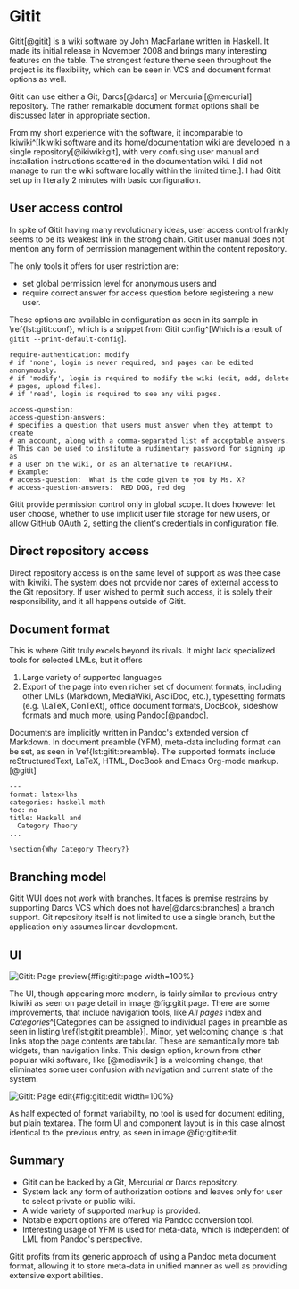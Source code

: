 # Gitit

Gitit[@gitit] is a wiki software by John MacFarlane written in Haskell.
It made its initial release in November 2008 and brings many interesting features on the table.
The strongest feature theme seen throughout the project is its flexibility, which can be seen in VCS and document format options as well.

Gitit can use either a Git, Darcs[@darcs] or Mercurial[@mercurial] repository.
The rather remarkable document format options shall be discussed later in appropriate section.

From my short experience with the software, it incomparable to Ikiwiki^[Ikiwiki software and its home/documentation wiki are developed in a single repository[@ikiwiki:git], with very confusing user manual and installation instructions scattered in the documentation wiki. I did not manage to run the wiki software locally within the limited time.].
I had Gitit set up in literally 2 minutes with basic configuration.


## User access control

In spite of Gitit having many revolutionary ideas, user access control frankly seems to be its weakest link in the strong chain.
Gitit user manual does not mention any form of permission management within the content repository.

The only tools it offers for user restriction are:
* set global permission level for anonymous users and
* require correct answer for access question before registering a new user.

These options are available in configuration as seen in its sample in \ref{lst:gitit:conf},
which is a snippet from Gitit config^[Which is a result of `gitit --print-default-config`].

```{language=yaml caption="Gitit: Configuration sample" label="lst:gitit:conf"}
require-authentication: modify
# if 'none', login is never required, and pages can be edited anonymously.
# if 'modify', login is required to modify the wiki (edit, add, delete
# pages, upload files).
# if 'read', login is required to see any wiki pages.

access-question:
access-question-answers:
# specifies a question that users must answer when they attempt to create
# an account, along with a comma-separated list of acceptable answers.
# This can be used to institute a rudimentary password for signing up as
# a user on the wiki, or as an alternative to reCAPTCHA.
# Example:
# access-question:  What is the code given to you by Ms. X?
# access-question-answers:  RED DOG, red dog

```

Gitit provide permission control only in global scope.
It does however let user choose, whether to use implicit user file storage for new users, or allow GitHub OAuth 2, setting the client's credentials in configuration file.

## Direct repository access

Direct repository access is on the same level of support as was thee case with Ikiwiki.
The system does not provide nor cares of external access to the Git repository.
If user wished to permit such access, it is solely their responsibility, and it all happens outside of Gitit.

## Document format

This is where Gitit truly excels beyond its rivals.
It might lack specialized tools for selected LMLs, but it offers
1. Large variety of supported languages
2. Export of the page into even richer set of document formats, including other LMLs (Markdown, MediaWiki, AsciiDoc, etc.), typesetting formats (e.g. \LaTeX, ConTeXt), office document formats, DocBook, sideshow formats and much more, using Pandoc[@pandoc].

Documents are implicitly written in Pandoc's extended version of Markdown.
In document preamble (YFM), meta-data including format can be set, as seen in \ref{lst:gitit:preamble}.
The supported formats include reStructuredText, LaTeX, HTML, DocBook and Emacs Org-mode markup. [@gitit]

```{language=latex caption="Gitit: Page preamble example" label="lst:gitit:preamble"}
---
format: latex+lhs
categories: haskell math
toc: no
title: Haskell and
  Category Theory
...

\section{Why Category Theory?}

```

## Branching model

Gitit WUI does not work with branches.
It faces is premise restrains by supporting Darcs VCS which does not have[@darcs:branches] a branch support.
Git repository itself is not limited to use a single branch, but the application only assumes linear development.

## UI
![Gitit: Page preview](./src/assets/images/gitit-page){#fig:gitit:page width=100%}

The UI, though appearing more modern, is fairly similar to previous entry Ikiwiki as seen on page detail in image @fig:gitit:page.
There are some improvements, that include navigation tools, like _All pages_ index and _Categories_^[Categories can be assigned to individual pages in preamble as seen in listing \ref{lst:gitit:preamble}].
Minor, yet welcoming change is that links atop the page contents are tabular.
These are semantically more tab widgets, than navigation links.
This design option, known from other popular wiki software, like [@mediawiki] is a welcoming change, that eliminates some user confusion with navigation and current state of the system.

![Gitit: Page edit](./src/assets/images/gitit-edit){#fig:gitit:edit width=100%}

As half expected of format variability, no tool is used for document editing, but plain textarea. The form UI and component layout is in this case almost identical to the previous entry, as seen in image @fig:gitit:edit.

## Summary

- Gitit can be backed by a Git, Mercurial or Darcs repository.
- System lack any form of authorization options and leaves only for user to select private or public wiki.
- A wide variety of supported markup is provided.
- Notable export options are offered via Pandoc conversion tool.
- Interesting usage of YFM is used for meta-data, which is independent of LML from Pandoc's perspective.

Gitit profits from its generic approach of using a Pandoc meta document format, allowing it to store meta-data in unified manner as well as providing extensive export abilities.
